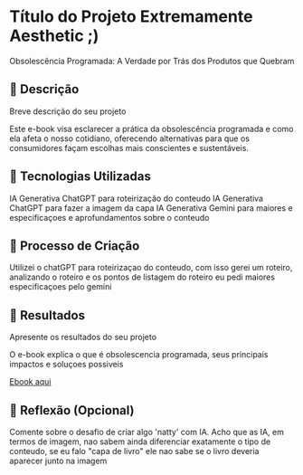 
# Título do Projeto Extremamente Aesthetic ;)
Obsolescência Programada: A Verdade por Trás dos Produtos que Quebram

## 📒 Descrição
Breve descrição do seu projeto

Este e-book visa esclarecer a prática da obsolescência programada e como ela afeta o nosso cotidiano, oferecendo alternativas para que os consumidores façam escolhas mais conscientes e sustentáveis.

## 🤖 Tecnologias Utilizadas
IA Generativa ChatGPT para roteirização do conteudo
IA Generativa ChatGPT para fazer a imagem da capa
IA Generativa Gemini para maiores e especificaçoes e aprofundamentos sobre o conteudo

## 🧐 Processo de Criação
Utilizei o chatGPT para roteirizaçao do conteudo, com isso gerei um roteiro, analizando o roteiro e os pontos de listagem do roteiro eu pedi maiores especificaçoes pelo gemini

## 🚀 Resultados
Apresente os resultados do seu projeto

O e-book explica o que é obsolescencia programada, seus principais impactos e soluçoes possiveis

[Ebook aqui](/plannedObsolecence.pdf)

## 💭 Reflexão (Opcional)
Comente sobre o desafio de criar algo 'natty' com IA.
Acho que as IA, em termos de imagem, nao sabem ainda diferenciar exatamente o tipo de conteudo, se eu falo "capa de livro" ele nao sabe se o livro deveria aparecer junto na imagem 

